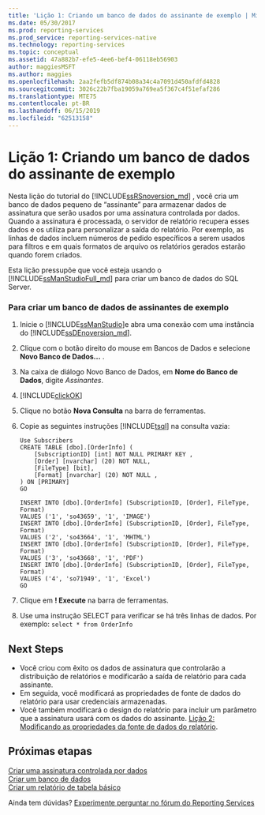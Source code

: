 ```yaml
---
title: 'Lição 1: Criando um banco de dados do assinante de exemplo | Microsoft Docs'
ms.date: 05/30/2017
ms.prod: reporting-services
ms.prod_service: reporting-services-native
ms.technology: reporting-services
ms.topic: conceptual
ms.assetid: 47a882b7-efe5-4ee6-bef4-06118eb56903
author: maggiesMSFT
ms.author: maggies
ms.openlocfilehash: 2aa2fefb5df874b08a34c4a7091d450afdfd4828
ms.sourcegitcommit: 3026c22b7fba19059a769ea5f367c4f51efaf286
ms.translationtype: MTE75
ms.contentlocale: pt-BR
ms.lasthandoff: 06/15/2019
ms.locfileid: "62513158"
---
```

# <a name="lesson-1-creating-a-sample-subscriber-database"></a>Lição 1: Criando um banco de dados do assinante de exemplo

Nesta lição do tutorial do [!INCLUDE[ssRSnoversion_md](../includes/ssrsnoversion-md.md)] , você cria um banco de dados pequeno de “assinante” para armazenar dados de assinatura que serão usados por uma assinatura controlada por dados. Quando a assinatura é processada, o servidor de relatório recupera esses dados e os utiliza para personalizar a saída do relatório. Por exemplo, as linhas de dados incluem números de pedido específicos a serem usados para filtros e em quais formatos de arquivo os relatórios gerados estarão quando forem criados.  
  
Esta lição pressupõe que você esteja usando o [!INCLUDE[ssManStudioFull_md](../includes/ssmanstudiofull-md.md)] para criar um banco de dados do SQL Server.  
  
### <a name="to-create-a-sample-subscriber-database"></a>Para criar um banco de dados de assinantes de exemplo  
  
1.  Inicie o [!INCLUDE[ssManStudio](../includes/ssmanstudio-md.md)]e abra uma conexão com uma instância do [!INCLUDE[ssDEnoversion_md](../includes/ssdenoversion-md.md)].  
  
2.  Clique com o botão direito do mouse em Bancos de Dados e selecione **Novo Banco de Dados...** .  
  
3.  Na caixa de diálogo Novo Banco de Dados, em **Nome do Banco de Dados**, digite *Assinantes*. 
4. [!INCLUDE[clickOK](../includes/clickok-md.md)]  
  
5.  Clique no botão **Nova Consulta** na barra de ferramentas.  
  
6.  Copie as seguintes instruções [!INCLUDE[tsql](../includes/tsql-md.md)] na consulta vazia:  
  
    ```  
    Use Subscribers  
    CREATE TABLE [dbo].[OrderInfo] (  
        [SubscriptionID] [int] NOT NULL PRIMARY KEY ,  
        [Order] [nvarchar] (20) NOT NULL,  
        [FileType] [bit],  
        [Format] [nvarchar] (20) NOT NULL ,  
    ) ON [PRIMARY]  
    GO  
  
    INSERT INTO [dbo].[OrderInfo] (SubscriptionID, [Order], FileType, Format)   
    VALUES ('1', 'so43659', '1', 'IMAGE')  
    INSERT INTO [dbo].[OrderInfo] (SubscriptionID, [Order], FileType, Format)   
    VALUES ('2', 'so43664', '1', 'MHTML')  
    INSERT INTO [dbo].[OrderInfo] (SubscriptionID, [Order], FileType, Format)   
    VALUES ('3', 'so43668', '1', 'PDF')  
    INSERT INTO [dbo].[OrderInfo] (SubscriptionID, [Order], FileType, Format)   
    VALUES ('4', 'so71949', '1', 'Excel')  
    GO  
    ```  
  
7.  Clique em **! Execute**  na barra de ferramentas.  
  
8.  Use uma instrução SELECT para verificar se há três linhas de dados. Por exemplo: `select * from OrderInfo`  
  
## <a name="next-steps"></a>Next Steps  
+ Você criou com êxito os dados de assinatura que controlarão a distribuição de relatórios e modificarão a saída de relatório para cada assinante. 
+ Em seguida, você modificará as propriedades de fonte de dados do relatório para usar credenciais armazenadas. 
+ Você também modificará o design do relatório para incluir um parâmetro que a assinatura usará com os dados do assinante. [Lição 2: Modificando as propriedades da fonte de dados do relatório](../reporting-services/lesson-2-modifying-the-report-data-source-properties.md).  

## <a name="next-steps"></a>Próximas etapas

[Criar uma assinatura controlada por dados](../reporting-services/create-a-data-driven-subscription-ssrs-tutorial.md)  
[Criar um banco de dados](../relational-databases/databases/create-a-database.md)  
[Criar um relatório de tabela básico](../reporting-services/create-a-basic-table-report-ssrs-tutorial.md)  

Ainda tem dúvidas? [Experimente perguntar no fórum do Reporting Services](https://go.microsoft.com/fwlink/?LinkId=620231)
